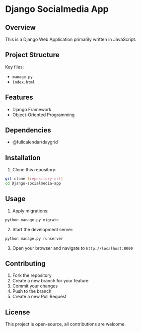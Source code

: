 # Django Socialmedia App

## Overview
This is a Django Web Application primarily written in JavaScript.

## Project Structure
Key files:
- `manage.py`
- `index.html`

## Features
- Django Framework
- Object-Oriented Programming

## Dependencies
- @fullcalendar/daygrid

## Installation

1. Clone this repository:
 ```bash
 git clone [repository-url]
 cd Django-socialmedia-app
 ```

## Usage

1. Apply migrations:
 ```bash
 python manage.py migrate
 ```

2. Start the development server:
 ```bash
 python manage.py runserver
 ```

3. Open your browser and navigate to `http://localhost:8000`

## Contributing

1. Fork the repository
2. Create a new branch for your feature
3. Commit your changes
4. Push to the branch
5. Create a new Pull Request

## License

This project is open-source, all contributions are welcome.